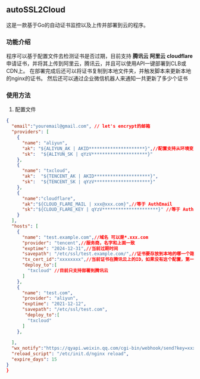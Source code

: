 ## autoSSL2Cloud
这是一款基于Go的自动证书监控以及上传并部署到云的程序。
### 功能介绍
程序可以基于配置文件去检测证书是否过期，目前支持 **腾讯云** **阿里云** **cloudflare**申请证书，并将其上传到阿里云，腾讯云，并且可以使用API一键部署到CLB或CDN上。
在部署完成后还可以将证书复制到本地文件夹，并触发脚本来更新本地的nginx的证书。
然后还可以通过企业微信机器人来通知一共更新了多少个证书

### 使用方法

1. 配置文件

``` json
{
  "email":"youremail@gmail.com", // let's encrypt的邮箱
  "providers": [
    {
      "name": "aliyun",
      "ak": "${ALIYUN_AK | AKID*********************}",//配置支持从环境变量中读取配置
      "sk":  "${ALIYUN_SK | qYzV*********************}"
    },
    {
      "name": "txcloud",
      "ak":  "${TENCENT_AK | AKID*********************}",
      "sk":  "${TENCENT_SK | qYzV*********************}"
    },
    {
      "name":"cloudflare", 
      "ak":"${CLOUD_FLARE_MAIL | xxx@xxx.com}",//等于 AuthEmail
      "sk":"${CLOUD_FLARE_KEY | qYzV*********************}" //等于 AuthKey
    }
  ],
  "hosts": [
    {
      "name": "test.example.com",//域名 可以是*.xxx.com
      "provider": "tencent",//服务商，名字和上面一致
      "exptime": "2024-12-31",//当前过期时间
      "savepath": "/etc/ssl/test.example.com/",//证书要存放到本地的哪一个路径上，以/结尾
      "tx_cert_id":"xxxxxxxx",//当前证书在腾讯云上的ID，如果没有这个配置，第一次更新时只会上传到腾讯云，但是不会自动部署
      "deploy_to":[
        "txcloud" //目前只支持部署到腾讯云
      ]
    },
    {
      "name": "test.com",
      "provider": "aliyun",
      "exptime": "2021-12-12",
      "savepath": "/etc/ssl/test.com",
       "deploy_to":[
        "txcloud"
      ]
    },
    
  ],
  "wx_notify":"https://qyapi.weixin.qq.com/cgi-bin/webhook/send?key=xxxx-xxxx-xxxx-xxxx",
  "reload_script": "/etc/init.d/nginx reload",
  "expire_days": 15
}
}

```